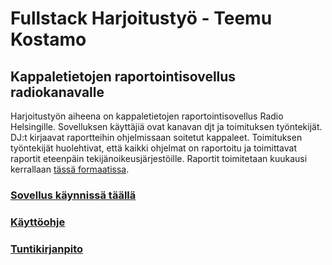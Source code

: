 # Fullstack Harjoitustyö - Teemu Kostamo

## Kappaletietojen raportointisovellus radiokanavalle

Harjoitustyön aiheena on kappaletietojen raportointisovellus Radio Helsingille. Sovelluksen käyttäjiä ovat kanavan djt ja toimituksen työntekijät. DJ:t kirjaavat raportteihin ohjelmissaan soitetut kappaleet. Toimituksen työntekijät huolehtivat, että kaikki ohjelmat on raportoitu ja toimittavat raportit eteenpäin tekijänoikeusjärjestöille. Raportit toimitetaan kuukausi kerrallaan [tässä formaatissa](https://www.gramex.fi//wp-content/uploads/2018/11/raportointiohje_kaupalliset_radiot_1_7_20091.pdf).

### [Sovellus käynnissä täällä](https://fast-taiga-03294.herokuapp.com/)

### [Käyttöohje](kaytto-ohje.md)

### [Tuntikirjanpito](tuntikirjanpito.md)
